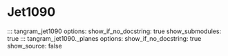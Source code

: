 # Jet1090

::: tangram_jet1090
    options:
        show_if_no_docstring: true
        show_submodules: true
::: tangram_jet1090._planes
    options:
        show_if_no_docstring: true
        show_source: false
